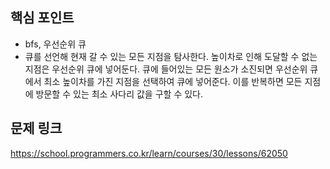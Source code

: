 ## 핵심 포인트

- bfs, 우선순위 큐
- 큐를 선언해 현재 갈 수 있는 모든 지점을 탐사한다. 높이차로 인해 도달할 수 없는 지점은 우선순위 큐에 넣어둔다. 큐에 들어있는 모든 원소가 소진되면 우선순위 큐에서 최소 높이차를 가진 지점을 선택하여 큐에 넣어준다. 이를 반복하면 모든 지점에 방문할 수 있는 최소 사다리 값을 구할 수 있다.

## 문제 링크

https://school.programmers.co.kr/learn/courses/30/lessons/62050
